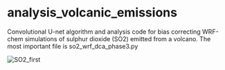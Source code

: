 # analysis_volcanic_emissions
Convolutional U-net algorithm and analysis code for bias correcting WRF-chem simulations of sulphur dioxide (SO2) emitted from a volcano. The most important file is so2_wrf_dca_phase3.py

![SO2_first](https://user-images.githubusercontent.com/99320162/174409759-189d0359-289e-402c-aaeb-d484c6313406.png)
